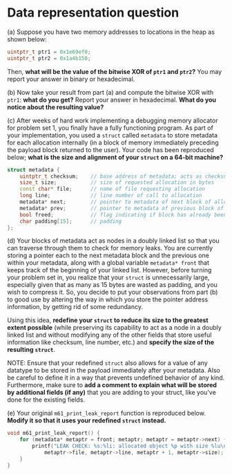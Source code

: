 Data representation question
============================
(a) Suppose you have two memory addresses to locations in the heap as shown below:
```c++
uintptr_t ptr1 = 0x1e69ef0;
uintptr_t ptr2 = 0x1a4b150;
```
Then, **what will be the value of the bitwise XOR of `ptr1` and `ptr2`?** You may report your answer in binary or hexadecimal.

(b) Now take your result from part (a) and compute the bitwise XOR with `ptr1`: **what do you get?** Report your answer in hexadecimal. **What do you notice about the resulting value?**

(c) After weeks of hard work implementing a debugging memory allocator for problem set 1, you finally have a fully functioning program. As part of your implementation, you used a `struct` called `metadata` to store metadata for each allocation internally (in a block of memory immediately preceding the payload block returned to the user). Your code has been reproduced below; **what is the size and alignment of your `struct` on a 64-bit machine?**

```c++
struct metadata {
    uintptr_t checksum;    // base address of metadata; acts as checksum
    size_t size;           // size of requested allocation in bytes
    const char* file;      // name of file requesting allocation
    long line;             // line number of call to allocation
    metadata* next;        // pointer to metadata of next block of allocated memory
    metadata* prev;        // pointer to metadata of previous block of allocated memory
    bool freed;            // flag indicating if block has already been freed
    char padding[15];      // padding
};
```

(d) Your blocks of metadata act as nodes in a doubly linked list so that you can traverse through them to check for memory leaks. You are currently storing a pointer each to the next metadata block and the previous one within your metadata, along with a global variable `metadata* front` that keeps track of the beginning of your linked list. However, before turning your problem set in, you realize that your `struct` is unnecessarily large, especially given that as many as 15 bytes are wasted as padding, and you wish to compress it. So, you decide to put your observations from part (b) to good use by altering the way in which you store the pointer address information, by getting rid of some redundancy.

Using this idea, **redefine your `struct` to reduce its size to the greatest extent possible** (while preserving its capability to act as a node in a doubly linked list and without modifying any of the other fields that store useful information like checksum, line number, etc.) and **specify the size of the resulting `struct`**.

NOTE: Ensure that your redefined `struct` also allows for a value of any datatype to be stored in the payload immediately after your metadata. Also be careful to define it in a way that prevents undefined behavior of any kind. Furthermore, make sure to **add a comment to explain what will be stored by additional fields (if any)** that you are adding to your struct, like you've done for the existing fields.
    
(e) Your original `m61_print_leak_report` function is reproduced below. **Modify it so that it uses your redefined `struct` instead.** 

```c++
void m61_print_leak_report() {
    for (metadata* metaptr = front; metaptr; metaptr = metaptr->next) {
        printf("LEAK CHECK: %s:%li: allocated object %p with size %lu\n", 
            metaptr->file, metaptr->line, metaptr + 1, metaptr->size);
    }
}
```
